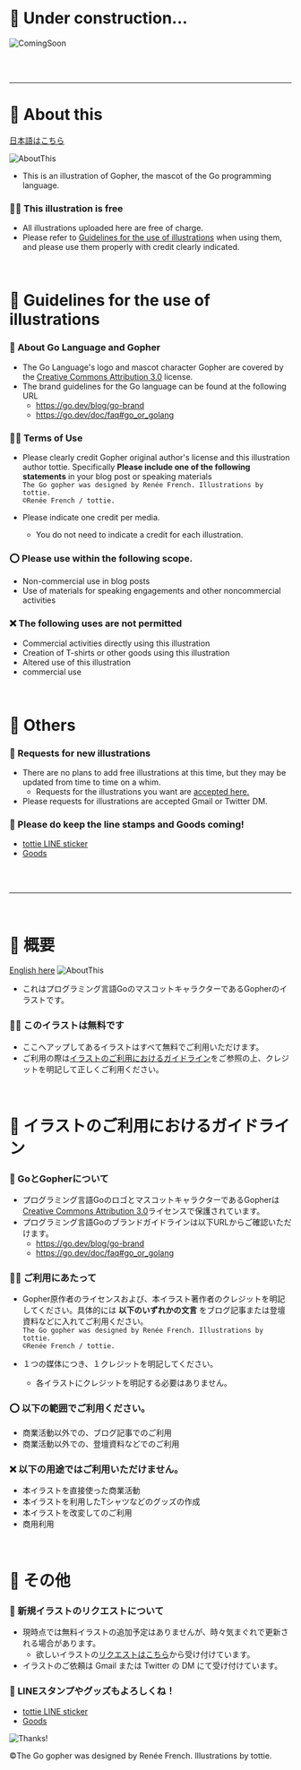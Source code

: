 # 🔨 Under construction...

![ComingSoon](https://github.com/tottie000/GopherIllustrations/blob/main/README_Asetts/ComingSoon.png)

<br>
<br>

---


# 🎨 About this
[日本語はこちら](https://github.com/tottie000/GopherIllustrations#-%E6%A6%82%E8%A6%81)

![AboutThis](https://github.com/tottie000/GopherIllustrations/blob/main/README_Asetts/AboutThis.png)
- This is an illustration of Gopher, the mascot of the Go programming language.

### 🥁🎉 This illustration is free 
- All illustrations uploaded here are free of charge.
- Please refer to [Guidelines for the use of illustrations](https://github.com/tottie000/GopherIllustrations#-guidelines-for-the-use-of-illustrations) when using them, and please use them properly with credit clearly indicated.
<br>

# 📣 Guidelines for the use of illustrations
### 🔐 About Go Language and Gopher
  - The Go Language's logo and mascot character Gopher are covered by the [Creative Commons Attribution 3.0](https://creativecommons.org/licenses/by/3.0/) license.
  - The brand guidelines for the Go language can be found at the following URL
    - https://go.dev/blog/go-brand
    - https://go.dev/doc/faq#go_or_golang


### 🙏🏻 Terms of Use
  - Please clearly credit Gopher original author's license and this illustration author tottie.
Specifically **Please include one of the following statements** in your blog post or speaking materials <br>
`The Go gopher was designed by Renée French. Illustrations by tottie.`<br>
`©Renée French / tottie.`<br>

- Please indicate one credit per media.
  - You do not need to indicate a credit for each illustration.


### ⭕️ Please use within the following scope.
- Non-commercial use in blog posts
- Use of materials for speaking engagements and other noncommercial activities

### ❌ The following uses are not permitted
- Commercial activities directly using this illustration
- Creation of T-shirts or other goods using this illustration
- Altered use of this illustration
- commercial use
<br>

# 💙 Others 
### 🍬 Requests for new illustrations
- There are no plans to add free illustrations at this time, but they may be updated from time to time on a whim.
  - Requests for the illustrations you want are [accepted here.](https://docs.google.com/forms/d/e/1FAIpQLSddFra0YFuKZzK5Blo7V3v4yycc3OQHWvUXP3sAqFkYG4-NAQ/viewform)
- Please requests for illustrations are accepted Gmail or Twitter DM.

### 🍬 Please do keep the line stamps and Goods coming!
- [tottie LINE sticker](https://store.line.me/stickershop/author/137587/ja)
- [Goods](https://suzuri.jp/tottie)
<br>
<br>

---
<br>

# 🎨 概要
[English here](https://github.com/tottie000/GopherIllustrations#-about-this)
![AboutThis](https://github.com/tottie000/GopherIllustrations/blob/main/README_Asetts/AboutThis.png)
- これはプログラミング言語GoのマスコットキャラクターであるGopherのイラストです。


### 🥁🎉 このイラストは無料です 
- ここへアップしてあるイラストはすべて無料でご利用いただけます。
- ご利用の際は[イラストのご利用におけるガイドライン](https://github.com/tottie000/GopherIllustrations#-license--%E3%82%A4%E3%83%A9%E3%82%B9%E3%83%88%E3%81%AE%E3%81%94%E5%88%A9%E7%94%A8%E3%81%AB%E3%81%8A%E3%81%91%E3%82%8B%E3%82%AC%E3%82%A4%E3%83%89%E3%83%A9%E3%82%A4%E3%83%B3)をご参照の上、クレジットを明記して正しくご利用ください。
<br>

# 📣 イラストのご利用におけるガイドライン
### 🔐 GoとGopherについて
  - プログラミング言語GoのロゴとマスコットキャラクターであるGopherは[Creative Commons Attribution 3.0](https://creativecommons.org/licenses/by/3.0/)ライセンスで保護されています。
  - プログラミング言語Goのブランドガイドラインは以下URLからご確認いただけます。
    - https://go.dev/blog/go-brand
    - https://go.dev/doc/faq#go_or_golang


### 🙏🏻 ご利用にあたって
  - Gopher原作者のライセンスおよび、本イラスト著作者のクレジットを明記してください。具体的には **以下のいずれかの文言** をブログ記事または登壇資料などに入れてご利用ください。 <br>
`The Go gopher was designed by Renée French. Illustrations by tottie.`<br>
`©Renée French / tottie.`<br>

- １つの媒体につき、１クレジットを明記してください。
  - 各イラストにクレジットを明記する必要はありません。

### ⭕️ 以下の範囲でご利用ください。
- 商業活動以外での、ブログ記事でのご利用
- 商業活動以外での、登壇資料などでのご利用

### ❌ 以下の用途ではご利用いただけません。
- 本イラストを直接使った商業活動
- 本イラストを利用したTシャツなどのグッズの作成
- 本イラストを改変してのご利用
- 商用利用
<br>

# 💙 その他 
### 🍬 新規イラストのリクエストについて
- 現時点では無料イラストの追加予定はありませんが、時々気まぐれで更新される場合があります。
  - 欲しいイラストの[リクエストはこちら](https://docs.google.com/forms/d/e/1FAIpQLSddFra0YFuKZzK5Blo7V3v4yycc3OQHWvUXP3sAqFkYG4-NAQ/viewform)から受け付けています。
- イラストのご依頼は Gmail または Twitter の DM にて受け付けています。

### 🍬 LINEスタンプやグッズもよろしくね！
- [tottie LINE sticker](https://store.line.me/stickershop/author/137587/ja)
- [Goods](https://suzuri.jp/tottie)

![Thanks!](https://github.com/tottie000/GopherIllustrations/blob/main/README_Asetts/Thanks.png)

©️The Go gopher was designed by Renée French. Illustrations by tottie.